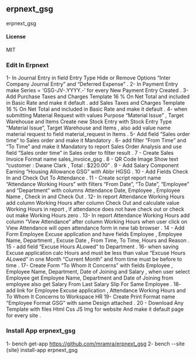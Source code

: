 ## erpnext_gsg

erpnext_gsg

#### License

MIT

### Edit In Erpnext
1- In Journal Entry in field Entry Type Hide or Remove Options “Inter Company Journal Entry” and “Deferred Expense” .
2- In Payment Entry make Series = ‘GSG-JV-.YYYY.-’ for every New Payment Entry Created .
3- Add Purchase Taxes and Charges Template 16 % On Net Total and included in Basic Rate and make it default . 
add Sales Taxes and Charges Template 16 % On Net Total and included in Basic Rate and make it default . 
4- when submitting Material Request  with values Purpose “Material Issue” , Target Warehouse and Items   Create new Stock Entry with Stock Entry Type “Material Issue”,  Target Warehouse and Items , also add value name material request to field material_request in Items .
5-  Add field “Sales order time” to Sales order and make it Mandatory .
6- add filter “From Time”  and “To Time” and make it Mandatory to report Sales Order Analysis and use field “Sales order time” in Sales order to filter result  .
7 - Create Sales Invoice Format name sales_invoice_gsg .
8 - QR Code Image Show text
 “customer : Dwane Clark , Total : $220.00” .
9 -  Add Salary Component Earning  “Housing Allowance GSG”  with Abbr HGSG .
10 - Add Fields Check In and Check Out To Attendance .
11 - Create script report name “Attendance Working Hours” with filters “From Date”, “To Date”, “Employee” and “Department” with columns Attendance Date, Employee , Employee Name , Check in and Check Out .
12-  In report Attendance Working Hours  add  column Working Hours after column Check Out and calculate value Working Hours in report , if attendance does not have check out or check out make Working Hours zero .
13-  In report Attendance Working Hours  add  column “View Attendance“ after column  Working Hours  when user click on View Attendance will open attendance form in new tab browser .
14 - Add Form Employee Excuse application and have fields Employee , Employee Name, Department , Excuse Date , From Time, To Time, Hours and Reason .
15 - add field “Excuse Hours ALowed” to Department .
16- when saving Excuse application calc Hours and must be less than  value “Excuse Hours ALowed”  in one Month “Current Month” and from time must be before to time .
17- Create Form “To Whom It Concerns” with fields Employee , Employee Name, Department,  Date of Joining and Salary , when user  select Employee get Employee Name, Department and  Date of Joining from employee also get Salary From Last Salary Slip For Same Employee .
18- add link for  Employee Excuse application ,  Attendance Working Hours  and To Whom It Concerns to Workspace HR 
19-  Create Print Format name “Employee Format GSG” with same Design attached .
20 - Download Any Template with files  Html Css JS Img  for website  And make it default page for every site .

### Install App erpnext_gsg
1- bench get-app https://github.com/mramra/erpnext_gsg
2- bench --site {site} install-app erpnext_gsg
